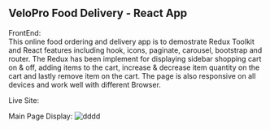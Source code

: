 ## VeloPro Food Delivery - React App

FrontEnd: <br/>
This online food ordering and delivery app is to demostrate Redux Toolkit and React features including hook, icons, paginate, carousel, bootstrap and router. The Redux has been implement for displaying sidebar shopping cart on & off, adding items to the cart, increase & decrease item quantity on the cart and lastly remove item on the cart. The page is also responsive on all devices and work well with different Browser.

Live Site:

Main Page Display:
![dddd](https://user-images.githubusercontent.com/15988182/224137008-a0fa5214-6940-415d-bb53-8740d66da607.JPG)
